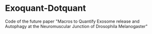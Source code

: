 # Exoquant-Dotquant
Code of the future paper "Macros to Quantify Exosome release and Autophagy at the Neuromuscular Junction of Drosophila Melanogaster"
